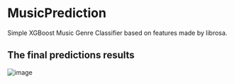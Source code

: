 # MusicPrediction
Simple XGBoost Music Genre Classifier based on features made by librosa.

## The final predictions results
![image](https://github.com/user-attachments/assets/3a7d8def-5152-4055-8d85-1994a88691ce)
